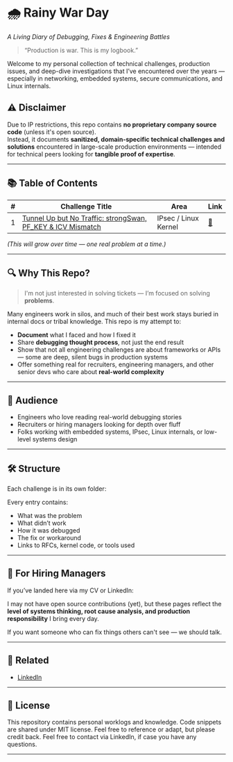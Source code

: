 # 🌧️ Rainy War Day  
_A Living Diary of Debugging, Fixes & Engineering Battles_

> “Production is war. This is my logbook.”

Welcome to my personal collection of technical challenges, production issues, and deep-dive investigations that I’ve encountered over the years — especially in networking, embedded systems, secure communications, and Linux internals.  

## ⚠️ Disclaimer

Due to IP restrictions, this repo contains **no proprietary company source code** (unless it's open source).  
Instead, it documents **sanitized, domain-specific technical challenges and solutions** encountered in large-scale production environments — intended for technical peers looking for **tangible proof of expertise**.


---

## 📚 Table of Contents

| #  | Challenge Title | Area | Link |
|----|-----------------|------|------|
| 1 | [Tunnel Up but No Traffic: strongSwan, PF_KEY & ICV Mismatch](./01-strongswan-pfkey-icv-issue) | IPsec / Linux Kernel | [🔗](./01-strongswan-pfkey-icv-issue) |


*(This will grow over time — one real problem at a time.)*

---

## 🔍 Why This Repo?

> I'm not just interested in solving tickets — I’m focused on solving **problems**.

Many engineers work in silos, and much of their best work stays buried in internal docs or tribal knowledge. This repo is my attempt to:

- **Document** what I faced and how I fixed it
- Share **debugging thought process**, not just the end result
- Show that not all engineering challenges are about frameworks or APIs — some are deep, silent bugs in production systems
- Offer something real for recruiters, engineering managers, and other senior devs who care about **real-world complexity**

---

## 🧠 Audience

- Engineers who love reading real-world debugging stories  
- Recruiters or hiring managers looking for depth over fluff  
- Folks working with embedded systems, IPsec, Linux internals, or low-level systems design

---

## 🛠️ Structure

Each challenge is in its own folder:

Every entry contains:
- What was the problem
- What didn’t work
- How it was debugged
- The fix or workaround
- Links to RFCs, kernel code, or tools used

---

## 💼 For Hiring Managers

If you’ve landed here via my CV or LinkedIn:

I may not have open source contributions (yet), but these pages reflect the **level of systems thinking, root cause analysis, and production responsibility** I bring every day.

If you want someone who can fix things others can't see — we should talk.

---

## 🔗 Related

- [LinkedIn](https://linkedin.com/in/manjitduhan)


---

## 📜 License

This repository contains personal worklogs and knowledge. Code snippets are shared under MIT license. Feel free to reference or adapt, but please credit back.
Feel free to contact via LinkedIn, if case you have any questions.

---
